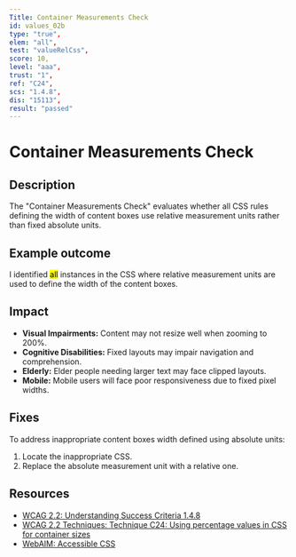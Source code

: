 ```yaml
---
Title: Container Measurements Check
id: values_02b
type: "true",
elem: "all",
test: "valueRelCss",
score: 10,
level: "aaa",
trust: "1",
ref: "C24",
scs: "1.4.8",
dis: "15113",
result: "passed"
---
```


# Container Measurements Check

## Description

The "Container Measurements Check" evaluates whether all CSS rules defining the width of content boxes use relative measurement units rather than fixed absolute units.

## Example outcome

I identified <mark>all</mark> instances in the CSS where relative measurement units are used to define the width of the content boxes.

## Impact

- **Visual Impairments:** Content may not resize well when zooming to 200%.
- **Cognitive Disabilities:** Fixed layouts may impair navigation and comprehension.
- **Elderly:** Elder people needing larger text may face clipped layouts.
- **Mobile:** Mobile users will face poor responsiveness due to fixed pixel widths.

## Fixes

To address inappropriate content boxes width defined using absolute units:

1. Locate the inappropriate CSS.
2. Replace the absolute measurement unit with a relative one.

## Resources

- [WCAG 2.2: Understanding Success Criteria 1.4.8](https://www.w3.org/WAI/WCAG22/Understanding/visual-presentation)
- [WCAG 2.2 Techniques: Technique C24: Using percentage values in CSS for container sizes](https://www.w3.org/WAI/WCAG22/Techniques/css/C24)
- [WebAIM: Accessible CSS](https://webaim.org/techniques/css/)
